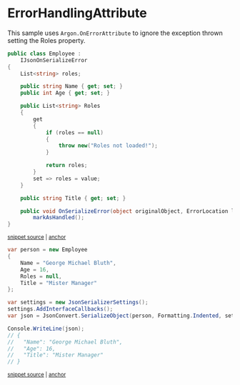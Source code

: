 # ErrorHandlingAttribute

This sample uses `Argon.OnErrorAttribute` to ignore the exception thrown setting the Roles property.


<!-- snippet: ErrorHandlingAttributeTypes -->
<a id='snippet-ErrorHandlingAttributeTypes'></a>
```cs
public class Employee :
    IJsonOnSerializeError
{
    List<string> roles;

    public string Name { get; set; }
    public int Age { get; set; }

    public List<string> Roles
    {
        get
        {
            if (roles == null)
            {
                throw new("Roles not loaded!");
            }

            return roles;
        }
        set => roles = value;
    }

    public string Title { get; set; }

    public void OnSerializeError(object originalObject, ErrorLocation location, Exception exception, Action markAsHandled) =>
        markAsHandled();
}
```
<sup><a href='/src/ArgonTests/Documentation/Samples/Serializer/ErrorHandlingAttribute.cs#L7-L37' title='Snippet source file'>snippet source</a> | <a href='#snippet-ErrorHandlingAttributeTypes' title='Start of snippet'>anchor</a></sup>
<!-- endSnippet -->

<!-- snippet: ErrorHandlingAttributeUsage -->
<a id='snippet-ErrorHandlingAttributeUsage'></a>
```cs
var person = new Employee
{
    Name = "George Michael Bluth",
    Age = 16,
    Roles = null,
    Title = "Mister Manager"
};

var settings = new JsonSerializerSettings();
settings.AddInterfaceCallbacks();
var json = JsonConvert.SerializeObject(person, Formatting.Indented, settings);

Console.WriteLine(json);
// {
//   "Name": "George Michael Bluth",
//   "Age": 16,
//   "Title": "Mister Manager"
// }
```
<sup><a href='/src/ArgonTests/Documentation/Samples/Serializer/ErrorHandlingAttribute.cs#L42-L63' title='Snippet source file'>snippet source</a> | <a href='#snippet-ErrorHandlingAttributeUsage' title='Start of snippet'>anchor</a></sup>
<!-- endSnippet -->
